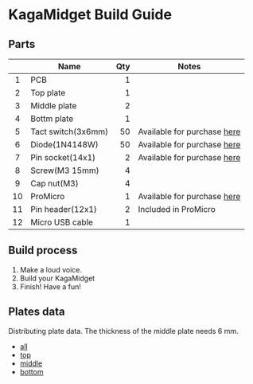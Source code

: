 # KagaMidget Build Guide

## Parts

|| Name | Qty | Notes |
|:---:|---|---:|---|
|1|PCB|1||
|2|Top plate|1||
|3|Middle plate|2||
|4|Bottm plate|1||
|5|Tact switch(3x6mm)|50|Available for purchase [here](http://akizukidenshi.com/catalog/g/gP-08073/)|
|6|Diode(1N4148W)|50|Available for purchase [here](http://akizukidenshi.com/catalog/g/gI-07084/)|
|7|Pin socket(14x1)|2|Available for purchase [here](http://akizukidenshi.com/catalog/g/gC-00661/)|
|8|Screw(M3 15mm)|4||
|9|Cap nut(M3)|4||
|10|ProMicro|1|Available for purchase [here](https://yushakobo.jp/shop/promicro-spring-pinheader/)|
|11|Pin header(12x1)|2|Included in ProMicro|
|12|Micro USB cable|1|   |

## Build process

1. Make a loud voice.
1. Build your KagaMidget
1. Finish! Have a fun!

## Plates data

Distributing plate data.
The thickness of the middle plate needs 6 mm.

- [all](../plates/all.svg)
- [top](../plates/top.svg)
- [middle](../plates/middle.svg)
- [bottom](../plates/bottom.svg)
